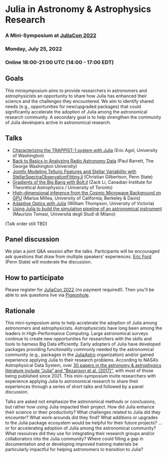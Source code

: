 # Julia in Astronomy & Astrophysics Research
### A Mini-Symposium at [JuliaCon 2022](https://juliacon.org/2022/)
### Monday, July 25, 2022
### Online 18:00-21:00 UTC (14:00 - 17:00 EDT)

## Goals
This minisymposium aims to provide researchers in astronomers and astrophysicists an opportunity to share how Julia has enhanced their science and the challenges they encountered.  We aim to identify shared needs (e.g., opportunities for new/upgraded packages) that could significantly accelerate the adoption of Julia among the astronomical research community.  A secondary goal is to help strengthen the community of Julia developers active in astronomical research.

## Talks
- [Characterizing the TRAPPIST-1 system with Julia](abstracts/agol.md) (Eric Agol, University of Washington)
- [Back to Basics in Analyzing Radio Astronomy Data](abstracts/barrett.md) (Paul Barrett, The George Washington University)
- [Jointly Modeling Telluric Features and Stellar Variability with StellarSpectraObservationFitting.jl](abstracts/gilbertson.md) (Christian Gilbertson, Penn State)
- [Gradients of the Big Bang with Bolt.jl](abstracts/li.md) (Zack Li, Canadian Institute for Theoretical Astrophysics / University of Toronto)
- [High-dimensional inference from the Cosmic Microwave Background on GPU](abstracts/millea.md) (Marius Millea, University of California, Berkeley & Davis)
- [Adaptive Optics with Julia](abstracts/thompson.md) (William Thompson, University of Victoria)
- [Using Julia to build the simulation pipeline of an astronomical instrument](abstracts/tomasi.md) (Maurizio Tomasi, Università degli Studi di Milano)

(Talk order still TBD)

## Panel discussion
We plan a joint Q&A session after the talks. Participants will be encouraged ask questions that draw from multiple speakers' experiences. 
[Eric Ford](https://www.personal.psu.edu/ebf11) (Penn State) will moderate the discussion. 

## How to participate
Please register for [JuliaCon 2022](https://juliacon.org/2022/) (no payment required!).  Then you'll be able to ask questions live via [Pigeonhole](https://pigeonholelive.com/).

## Rationale
This mini-symposium aims to help accelerate the adoption of Julia among astronomers and astrophysicists.  Astrophysicists have long been among the leaders in High-Performance Computing.  Large astronomical surveys continue to create new opportunities for researchers with the skills and tools to harness Big Data efficiently.  Early adopters of Julia have developed packages providing functionality commonly needed by the astronomical community (e.g., packages in the [JuliaAstro](https://juliaastro.github.io/dev/index.html) organization) and/or gained experience applying Julia to their research problems.  According to NASA’s Astrophysical Data System, over [30 papers in the astronomy & astrophysics literature include “Julia” and “Bezanson et al. (2017)”](https://ui.adsabs.harvard.edu/search/fq=%7B!type%3Daqp%20v%3D%24fq_database%7D&fq_database=(database%3Aastronomy)&q=%20full%3A%22Bezanson%20et%20al.%20(2017)%22%20full%3A%22Julia%22&sort=date%20desc%2C%20bibcode%20desc&p_=0), with most of those being published since 2021.  This mini-symposium invite researchers with experience applying Julia to astronomical research to share their experiences through a series of short talks and followed by a panel discussion.  

Talks are asked not emphasize the astronomical methods or conclusions, but rather how using Julia impacted their project.  How did Julia enhance their science or their productivity?   What challenges related to Julia did they encounter?  What work-arounds did they find?  What additions or upgrades to the Julia package ecosystem would be helpful for their future projects?  …or for accelerating adoption of Julia among the astronomical community?  What resources did they use for integrating their research groups and/or collaborators into the Julia community?  Where could filling a gap in documentation and or developing improved training materials be particularly impactful for helping astronomers to transition to Julia?
     
